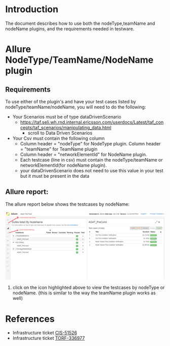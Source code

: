 <head>
    <title>Allure NodeType/TeamName/NodeName plugins</title>
</head>

# Introduction
The document describes how to use both the nodeType,teamName and nodeName plugins, and the requirements needed in testware.

# Allure NodeType/TeamName/NodeName plugin

## Requirements
<!-- Testing E2C FEM -->
To use either of the plugin's and have your test cases listed by nodeType/teamName/nodeName, you will need to do the following:

- Your Scenarios must be of type dataDrivenScenario
    - 	https://taf.seli.wh.rnd.internal.ericsson.com/userdocs/Latest/taf_concepts/taf_scenarios/manipulating_data.html
        - scroll to Data Driven Scenarios
- Your Csv must contain the following column
    - Column header = "nodeType" for NodeType plugin. Column header = "teamName" for TeamName plugin
    - Column header = "networkElementId" for NodeName plugin.
    - Each testcase (line in csv) must contain the nodeType/teamName or networkElementId(for nodeName plugin).
    - your dataDrivenScenario does not need to use this value in your test but it must be present in the data

## Allure report:

The allure report below shows the testcases by nodeName:


<img src="images/suites-by-info.png"/>

1. click on the icon highlighted above to view the testcases by nodeType or nodeName. (this is similar to the way the teamName plugin works as well)

# References
- Infrastructure ticket [CIS-51526](https://jira-nam.lmera.ericsson.se/browse/CIS-51526)
- Infrastructure ticket [TORF-336977](https://jira-oss.seli.wh.rnd.internal.ericsson.com/browse/TORF-336977)

